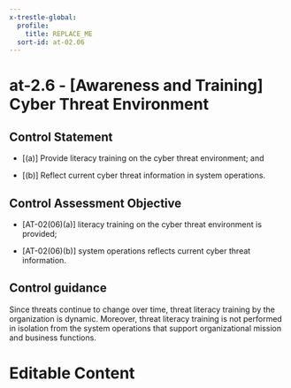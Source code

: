 ```yaml
---
x-trestle-global:
  profile:
    title: REPLACE_ME
  sort-id: at-02.06
---
```


# at-2.6 - \[Awareness and Training\] Cyber Threat Environment

## Control Statement

- \[(a)\] Provide literacy training on the cyber threat environment; and

- \[(b)\] Reflect current cyber threat information in system operations.

## Control Assessment Objective

- \[AT-02(06)(a)\] literacy training on the cyber threat environment is provided;

- \[AT-02(06)(b)\] system operations reflects current cyber threat information.

## Control guidance

Since threats continue to change over time, threat literacy training by the organization is dynamic. Moreover, threat literacy training is not performed in isolation from the system operations that support organizational mission and business functions.

# Editable Content

<!-- Make additions and edits below -->
<!-- The above represents the contents of the control as received by the profile, prior to additions. -->
<!-- If the profile makes additions to the control, they will appear below. -->
<!-- The above markdown may not be edited but you may edit the content below, and/or introduce new additions to be made by the profile. -->
<!-- If there is a yaml header at the top, parameter values may be edited. Use --set-parameters to incorporate the changes during assembly. -->
<!-- The content here will then replace what is in the profile for this control, after running profile-assemble. -->
<!-- The current profile has no added parts for this control, but you may add new ones here. -->
<!-- Each addition must have a heading either of the form ## Control my_addition_name -->
<!-- or ## Part a. (where the a. refers to one of the control statement labels.) -->
<!-- "## Control" parts are new parts added after the statement part. -->
<!-- "## Part" parts are new parts added into the top-level statement part with that label. -->
<!-- Subparts may be added with nested hash levels of the form ### My Subpart Name -->
<!-- underneath the parent ## Control or ## Part being added -->
<!-- See https://ibm.github.io/compliance-trestle/tutorials/ssp_profile_catalog_authoring/ssp_profile_catalog_authoring for guidance. -->
